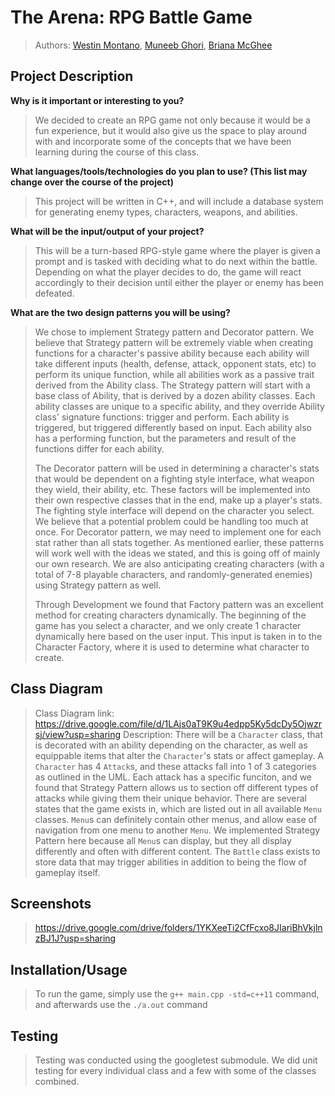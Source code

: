  
# The Arena: RPG Battle Game
 
 > Authors: [Westin Montano](github.com/westinm01), [Muneeb Ghori](github.com/muneebghori), [Briana McGhee](github.com/bmcghee98)
 
 
 


## Project Description

 
   **Why is it important or interesting to you?**
 
 > We decided to create an RPG game not only because it would be a fun experience, but it would also give us the space to play around with and incorporate some of the concepts that we have been learning during the course of this class.
 
   **What languages/tools/technologies do you plan to use? (This list may change over the course of the project)**
  
 > This project will be written in C++, and will include a database system for generating enemy types, characters, weapons, and abilities.
 
  **What will be the input/output of your project?**
 
 > This will be a turn-based RPG-style game where the player is given a prompt and is tasked with deciding what to do next within the battle. Depending on what the player decides to do, the game will react accordingly to their decision until either the player or enemy has been defeated.
 
  **What are the two design patterns you will be using?**
 
> We chose to implement Strategy pattern and Decorator pattern. We believe that Strategy pattern will be extremely viable when creating functions for a character's passive ability because each ability will take different inputs (health, defense, attack, opponent stats, etc) to perform its unique function, while all abilities work as a passive trait derived from the Ability class. The Strategy pattern will start with a base class of Ability, that is derived by a dozen ability classes. Each ability classes are unique to a specific ability, and they override Ability class' signature functions: trigger and perform. Each ability is triggered, but triggered differently based on input. Each ability also has a performing function, but the parameters and result of the functions differ for each ability. 
> 
> The Decorator pattern will be used in determining a character's stats that would be dependent on a fighting style interface, what weapon they wield, their ability, etc. These factors will be implemented into their own respective classes that in the end, make up a player's stats. The fighting style interface will depend on the character you select. We believe that a potential problem could be handling too much at once. For Decorator pattern, we may need to implement one for each stat rather than all stats together. As mentioned earlier, these patterns will work well with the ideas we stated, and this is going off of mainly our own research. We are also anticipating creating characters (with a total of 7-8 playable characters, and randomly-generated enemies) using Strategy pattern as well.
>
>Through Development we found that Factory pattern was an excellent method for creating characters dynamically. The beginning of the game has you select a character, and we only create 1 character dynamically here based on the user input. This input is taken in to the Character Factory, where it is used to determine what character to create.
>

## Class Diagram
 >  Class Diagram link: https://drive.google.com/file/d/1LAjs0aT9K9u4edpp5Ky5dcDy5Ojwzrsj/view?usp=sharing
 > Description: There will be a `Character` class, that is decorated with an ability depending on the character, as well as equippable items that alter the `Character`'s stats or affect gameplay. A `Character` has 4 `Attack`s, and these attacks fall into 1 of 3 categories as outlined in the UML. Each attack has a specific funciton, and we found that Strategy Pattern allows us to section off different types of attacks while giving them their unique behavior. There are several states that the game exists in, which are listed out in all available `Menu` classes. `Menu`s can definitely contain other menus, and allow ease of navigation from one menu to another `Menu`. We implemented Strategy Pattern here because all `Menu`s can display, but they all display differently and often with different content. The `Battle` class exists to store data that may trigger abilities in addition to being the flow of gameplay itself.
 
 ## Screenshots
 > https://drive.google.com/drive/folders/1YKXeeTi2CfFcxo8JIariBhVkjlnzBJ1J?usp=sharing
 ## Installation/Usage
 > To run the game, simply use the `g++ main.cpp -std=c++11` command, and afterwards use the `./a.out` command
 ## Testing
 > Testing was conducted using the googletest submodule. We did unit testing for every individual class and a few with some of the classes combined.
 
